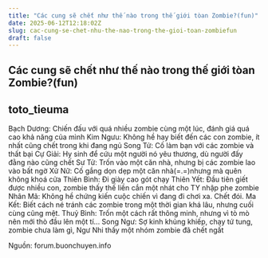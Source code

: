 ```yaml
---
title: "Các cung sẽ chết như thế nào trong thế giới tòan Zombie?(fun)"
date: 2025-06-12T12:18:02Z
slug: cac-cung-se-chet-nhu-the-nao-trong-the-gioi-toan-zombiefun
draft: false
---
```


## Các cung sẽ chết như thế nào trong thế giới tòan Zombie?(fun)

## toto_tieuma

Bạch Dương: Chiến đấu với quá nhiều zombie cùng một lúc, đánh giá quá cao khả năng của mình 
Kim Ngưu: Không hề hay biết đến các con zombie, ít nhất cũng chết trong khi đang ngủ 
Song Tử: Cố làm bạn với các zombie và thất bại 
Cự Giải: Hy sinh để cứu một người nó yêu thương, dù người đấy đằng nào cũng chết 
Sư Tử: Trốn vào một căn nhà, nhưng bị các zombie lao vào bất ngờ 
Xử Nữ: Cố gắng dọn dẹp một căn nhà(=.=)nhưng mà quên không khoá cửa 
Thiên Bình: Đi giày cao gót chạy 
Thiên Yết: Đầu tiên giết được nhiều con, zombie thấy thế liền cắn một nhát cho TY nhập phe zombie 
Nhân Mã: Không hề chứng kiến cuộc chiến vì đang đi chơi xa. Chết đói. 
Ma Kết: Biết cách né tránh các zombie trong một thời gian khá lâu, nhưng cuối cùng cũng mệt. 
Thuỷ Bình: Trốn một cách rất thông minh, nhưng vì tò mò nên mới thò đầu lên một tí... 
Song Ngư: Sợ kinh khủng khiếp, chạy tứ tung, zombie chưa làm gì, Ngư Nhi thấy một nhóm zombie đã chết ngất 
 
Nguồn: forum.buonchuyen.info